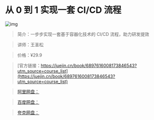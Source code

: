 # 从 0 到 1 实现一套 CI/CD 流程

![img](../../assets/e5551a4e63b04bd5828a1fbfa72b6346~tplv-k3u1fbpfcp-no-mark:280:280:200:280.png)

> 简介：一步步实现一套基于容器化技术的 CI/CD 流程，助力研发提效

> 讲师：王圣松

> 价格：¥29.9

> [官方链接：https://juejin.cn/book/6897616008173846543?utm_source=course_list](https://juejin.cn/book/6897616008173846543?utm_source=course_list)

> [阿里网盘：]()

> [百度网盘：]()

> [夸克网盘：]()
